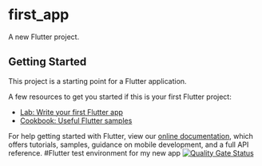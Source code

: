 # first_app

A new Flutter project.

## Getting Started

This project is a starting point for a Flutter application.

A few resources to get you started if this is your first Flutter project:

- [Lab: Write your first Flutter app](https://flutter.dev/docs/get-started/codelab)
- [Cookbook: Useful Flutter samples](https://flutter.dev/docs/cookbook)

For help getting started with Flutter, view our
[online documentation](https://flutter.dev/docs), which offers tutorials,
samples, guidance on mobile development, and a full API reference.
#Flutter test environment for my new app
[![Quality Gate Status](https://sonarcloud.io/api/project_badges/measure?project=peterchege_flutter-app&metric=alert_status)](https://sonarcloud.io/dashboard?id=peterchege_flutter-app)
